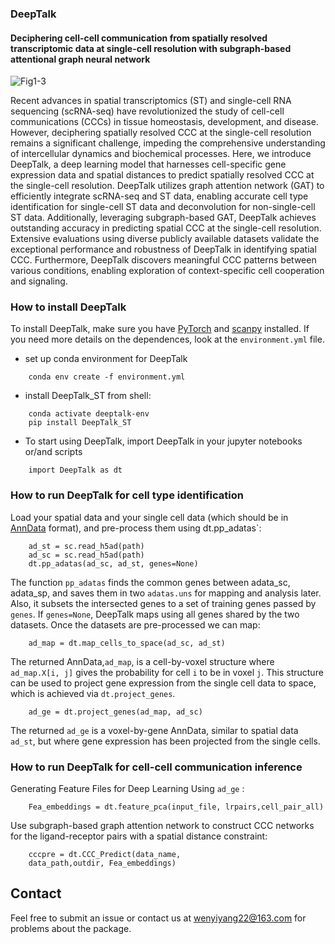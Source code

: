 ### **DeepTalk**

#### **Deciphering cell-cell communication from spatially resolved transcriptomic data at single-cell resolution with subgraph-based attentional graph neural network**

![Fig1-3](D:\Desktop\SPA\Fig1\Fig1-3.png)

Recent advances in spatial transcriptomics (ST) and single-cell RNA sequencing (scRNA-seq) have revolutionized the study of cell-cell communications (CCCs) in tissue homeostasis, development, and disease. However, deciphering spatially resolved CCC at the single-cell resolution remains a significant challenge, impeding the comprehensive understanding of intercellular dynamics and biochemical processes. Here, we introduce DeepTalk, a deep learning model that harnesses cell-specific gene expression data and spatial distances to predict spatially resolved CCC at the single-cell resolution. DeepTalk utilizes graph attention network (GAT) to efficiently integrate scRNA-seq and ST data, enabling accurate cell type identification for single-cell ST data and deconvolution for non-single-cell ST data. Additionally, leveraging subgraph-based GAT, DeepTalk achieves outstanding accuracy in predicting spatial CCC at the single-cell resolution. Extensive evaluations using diverse publicly available datasets validate the exceptional performance and robustness of DeepTalk in identifying spatial CCC. Furthermore, DeepTalk discovers meaningful CCC patterns between various conditions, enabling exploration of context-specific cell cooperation and signaling.

### How to install DeepTalk

To install DeepTalk, make sure you have [PyTorch](https://pytorch.org/) and [scanpy](https://scanpy.readthedocs.io/en/stable/) installed. If you need more details on the dependences, look at the `environment.yml` file.

- set up conda environment for DeepTalk

```
	conda env create -f environment.yml
```

- install DeepTalk_ST from shell:

```
    conda activate deeptalk-env
    pip install DeepTalk_ST
```

- To start using DeepTalk, import DeepTalk in your jupyter notebooks or/and scripts

```
    import DeepTalk as dt
```

### How to run DeepTalk for cell type identification

Load your spatial data and your single cell data (which should be in [AnnData](https://anndata.readthedocs.io/en/latest/) format), and pre-process them using dt.pp_adatas`:

```
    ad_st = sc.read_h5ad(path)
    ad_sc = sc.read_h5ad(path)
    dt.pp_adatas(ad_sc, ad_st, genes=None)
```

The function `pp_adatas` finds the common genes between adata_sc, adata_sp, and saves them in two `adatas.uns` for mapping and analysis later. Also, it subsets the intersected genes to a set of training genes passed by `genes`. If `genes=None`, DeepTalk maps using all genes shared by the two datasets. Once the datasets are pre-processed we can map:

```
    ad_map = dt.map_cells_to_space(ad_sc, ad_st)
```

The returned AnnData,`ad_map`, is a cell-by-voxel structure where `ad_map.X[i, j]` gives the probability for cell `i` to be in voxel `j`. This structure can be used to project gene expression from the single cell data to space, which is achieved via `dt.project_genes`.

```
    ad_ge = dt.project_genes(ad_map, ad_sc)
```

The returned `ad_ge` is a voxel-by-gene AnnData, similar to spatial data `ad_st`, but where gene expression has been projected from the single cells. 

### How to run DeepTalk for cell-cell communication inference

Generating Feature Files for Deep Learning Using `ad_ge` :

```
    Fea_embeddings = dt.feature_pca(input_file, lrpairs,cell_pair_all)
```

Use subgraph-based graph attention network to construct CCC networks for the ligand-receptor pairs with a spatial distance constraint:

```
    cccpre = dt.CCC_Predict(data_name,
    data_path,outdir, Fea_embeddings)
```

## Contact

Feel free to submit an issue or contact us at [wenyiyang22@163.com](mailto:wenyiyang22@163.com) for problems about the package.